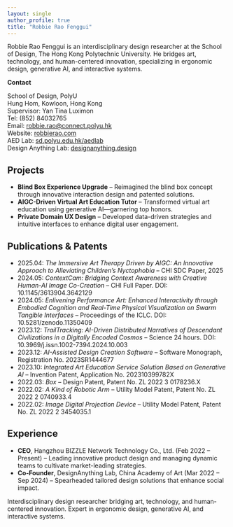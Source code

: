 ```yaml
---
layout: single
author_profile: true
title: "Robbie Rao Fenggui"
---
```


Robbie Rao Fenggui is an interdisciplinary design researcher at the School of Design, The Hong Kong Polytechnic University. He bridges art, technology, and human-centered innovation, specializing in ergonomic design, generative AI, and interactive systems.

**Contact**

School of Design, PolyU  
Hung Hom, Kowloon, Hong Kong  
Supervisor: Yan Tina Luximon  
Tel: (852) 84032765  
Email: robbie.rao@connect.polyu.hk  
Website: [robbierao.com](https://robbierao.com)  
AED Lab: [sd.polyu.edu.hk/aedlab](https://sd.polyu.edu.hk/aedlab)  
Design Anything Lab: [designanything.design](https://designanything.design)

## Projects
- **Blind Box Experience Upgrade** – Reimagined the blind box concept through innovative interaction design and patented solutions.
- **AIGC-Driven Virtual Art Education Tutor** – Transformed virtual art education using generative AI—garnering top honors.
- **Private Domain UX Design** – Developed data-driven strategies and intuitive interfaces to enhance digital user engagement.

## Publications & Patents
- 2025.04: *The Immersive Art Therapy Driven by AIGC: An Innovative Approach to Alleviating Children’s Nyctophobia* – CHI SDC Paper, 2025
- 2024.05: *ContextCam: Bridging Context Awareness with Creative Human-AI Image Co-Creation* – CHI Full Paper. DOI: 10.1145/3613904.3642129
- 2024.05: *Enlivening Performance Art: Enhanced Interactivity through Embodied Cognition and Real-Time Physical Visualization on Swarm Tangible Interfaces* – Proceedings of the ICLC. DOI: 10.5281/zenodo.11350409
- 2023.12: *TrailTracking: AI-Driven Distributed Narratives of Descendant Civilizations in a Digitally Encoded Cosmos* – Science 24 hours. DOI: 10.3969/j.issn.1002-7394.2024.10.003
- 2023.12: *AI-Assisted Design Creation Software* – Software Monograph, Registration No. 2023SR1444677
- 2023.10: *Integrated Art Education Service Solution Based on Generative AI* – Invention Patent, Application No. 202310399782X
- 2022.03: *Box* – Design Patent, Patent No. ZL 2022 3 0178236.X
- 2022.02: *A Kind of Robotic Arm* – Utility Model Patent, Patent No. ZL 2022 2 0740933.4
- 2022.02: *Image Digital Projection Device* – Utility Model Patent, Patent No. ZL 2022 2 3454035.1

## Experience
- **CEO**, Hangzhou BIZZLE Network Technology Co., Ltd. (Feb 2022 – Present) – Leading innovative product design and managing dynamic teams to cultivate market-leading strategies.
- **Co-Founder**, DesignAnything Lab, China Academy of Art (Mar 2022 – Sep 2024) – Spearheaded tailored design solutions that enhance social impact.

Interdisciplinary design researcher bridging art, technology, and human-centered innovation.
Expert in ergonomic design, generative AI, and interactive systems.
